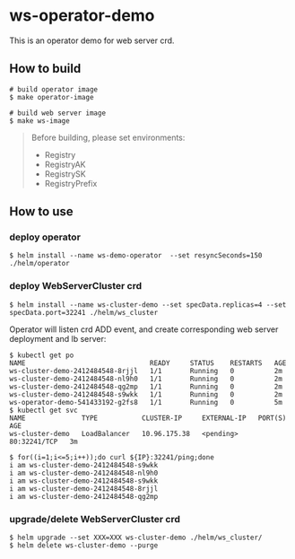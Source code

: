# ws-operator-demo
This is an operator demo for web server crd.

## How to build
``` shell
# build operator image
$ make operator-image

# build web server image
$ make ws-image
```

> Before building, please set environments: 
> * Registry 
> * RegistryAK
> * RegistrySK
> * RegistryPrefix

## How to use
### deploy operator
``` shell
$ helm install --name ws-demo-operator  --set resyncSeconds=150 ./helm/operator
```

### deploy WebServerCluster crd
``` shell
$ helm install --name ws-cluster-demo --set specData.replicas=4 --set specData.port=32241 ./helm/ws_cluster
```
Operator will listen crd ADD event, and create corresponding web server deployment and lb server:
``` shell
$ kubectl get po
NAME                               READY     STATUS    RESTARTS   AGE
ws-cluster-demo-2412484548-8rjjl   1/1       Running   0          2m
ws-cluster-demo-2412484548-nl9h0   1/1       Running   0          2m
ws-cluster-demo-2412484548-qg2mp   1/1       Running   0          2m
ws-cluster-demo-2412484548-s9wkk   1/1       Running   0          2m
ws-operator-demo-541433192-g2fs8   1/1       Running   0          5m
$ kubectl get svc
NAME              TYPE           CLUSTER-IP     EXTERNAL-IP   PORT(S)        AGE
ws-cluster-demo   LoadBalancer   10.96.175.38   <pending>     80:32241/TCP   3m
```

``` shell
$ for((i=1;i<=5;i++));do curl ${IP}:32241/ping;done
i am ws-cluster-demo-2412484548-s9wkk
i am ws-cluster-demo-2412484548-nl9h0
i am ws-cluster-demo-2412484548-s9wkk
i am ws-cluster-demo-2412484548-8rjjl
i am ws-cluster-demo-2412484548-qg2mp
```

### upgrade/delete WebServerCluster crd
```shell
$ helm upgrade --set XXX=XXX ws-cluster-demo ./helm/ws_cluster/
$ helm delete ws-cluster-demo --purge
```
